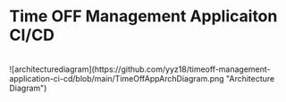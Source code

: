 # Time OFF Management Applicaiton CI/CD

<br>
![architecturediagram](https://github.com/yyz18/timeoff-management-application-ci-cd/blob/main/TimeOffAppArchDiagram.png "Architecture Diagram")
<br>
